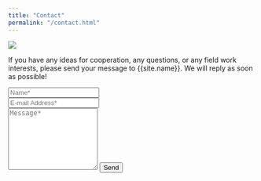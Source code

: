 ```yaml
---
title: "Contact"
permalink: "/contact.html"
---
```

<img class="img5" src= "{{ site.baseurl }}/assets/img/XGS-6.jpg">

<form action="https://formspree.io/{{site.email}}" method="POST">    
<p class="mb-4">If you have any ideas for cooperation, any questions, or any field work interests, please send your message to {{site.name}}. We will reply as soon as possible!</p>
<div class="form-group row">
<div class="col-md-6">
<input class="form-control" type="text" name="name" placeholder="Name*" required>
</div>
<div class="col-md-6">
<input class="form-control" type="email" name="_replyto" placeholder="E-mail Address*" required>
</div>
</div>
<textarea rows="8" class="form-control mb-3" name="message" placeholder="Message*" required></textarea>    
<input class="btn btn-success" type="submit" value="Send">
</form>
